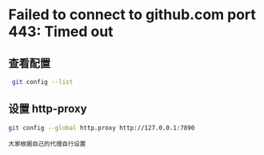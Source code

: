 # Failed to connect to github.com port 443: Timed out

## 查看配置

```bash
 git config --list
```

## 设置 http-proxy

```bash
git config --global http.proxy http://127.0.0.1:7890
```

	大家根据自己的代理自行设置


